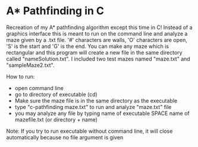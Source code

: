 # A* Pathfinding in C

Recreation of my A* pathfinding algorithm except this time in C! Instead of a graphics interface this is meant to run on the command line and analyze a maze given by a .txt file. '#' characters are walls, 'O' characters are open, 'S' is the start and 'G' is the end. You can make any maze which is rectangular and this program will create a new file in the same directory called "nameSolution.txt". I included two test mazes named "maze.txt" and "sampleMaze2.txt".

How to run:
- open command line
- go to directory of executable (cd)
- Make sure the maze file is in the same directory as the executable
- type "c-pathfinding maze.txt" to run and analyze "maze.txt" file
- you may analyze any file by typing name of executable SPACE name of mazefile.txt (or directory + name)

Note: If you try to run executable without command line, it will close automatically because no file argument is given
